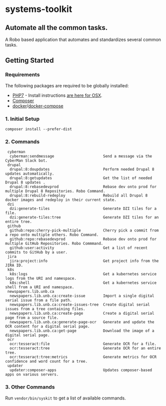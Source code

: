 # systems-toolkit
## Automate all the common tasks.
A Robo based application that automates and standardizes several common tasks.

## Getting Started
### Requirements
The following packages are required to be globally installed:

* [PHP7](https://php.org/) - Install instructions [are here for OSX](https://gist.github.com/JacobSanford/52ad35b83bcde5c113072d5591eb89bd).
* [Composer](https://getcomposer.org/)
* [docker](https://www.docker.com)/[docker-compose](https://docs.docker.com/compose/)

### 1. Initial Setup
```
composer install --prefer-dist
```

### 2. Commands
```
 cyberman
  cyberman:sendmessage                      Send a message via the CyberMan Slack bot.
 drupal
  drupal:8:doupdates                        Perform needed Drupal 8 updates automatically.
  drupal:8:getupdates                       Get the list of needed Drupal 8 updates .
  drupal:8:rebasedevprod                    Rebase dev onto prod for multiple Drupal 8 Repositories. Robo Command.
  drupal:8:rebuild-redeploy                 Rebuild all Drupal 8 docker images and redeploy in their current state.
 dzi
  dzi:generate-tiles                        Generate DZI tiles for a file.
  dzi:generate-tiles:tree                   Generate DZI tiles for an entire tree.
 github
  github:repo:cherry-pick-multiple          Cherry pick a commit from a repo onto multiple others. Robo Command.
  github:repo:rebasedevprod                 Rebase dev onto prod for multiple GitHub Repositories. Robo Commmand.
  github:user:activity                      Get a list of recent commits to GitHub by a user.
 jira
  jira:project:info                         Get project info from the JIRA ID.
 k8s
  k8s:logs                                  Get a kubernetes service logs from the URI and namespace.
  k8s:shell                                 Get a kubernetes service shell from a URI and namespace.
 newspapers.lib.unb.ca
  newspapers.lib.unb.ca:create-issue        Import a single digital serial issue from a file path.
  newspapers.lib.unb.ca:create-issues-tree  Create digital serial issues from a tree containing files.
  newspapers.lib.unb.ca:create-page         Create a digital serial page from a source file.
  newspapers.lib.unb.ca:generate-page-ocr   Generate and update the OCR content for a digital serial page.
  newspapers.lib.unb.ca:get-page            Download the image of a digital serial page.
 ocr
  ocr:tesseract:file                        Generate OCR for a file.
  ocr:tesseract:tree                        Generate OCR for an entire tree.
  ocr:tesseract:tree:metrics                Generate metrics for OCR confidence and word count for a tree.
 updater
  updater:composer-apps                     Updates composer-based apps on various servers.
```

### 3. Other Commands
Run ```vendor/bin/syskit``` to get a list of available commands.
